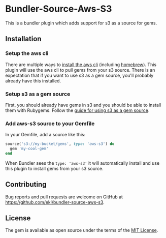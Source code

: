 # Bundler-Source-Aws-S3

This is a bundler plugin which adds support for s3 as a source for gems.

## Installation

### Setup the aws cli

There are multiple ways to [install the aws
cli](https://docs.aws.amazon.com/cli/latest/userguide/cli-chap-install.html)
(including [homebrew](https://formulae.brew.sh/formula/awscli)). This plugin
will use the aws cli to pull gems from your s3 source. There is an expectation
that if you want to use s3 as a gem source, you'll probably already have this
installed.

### Setup s3 as a gem source

First, you should already have gems in s3 and you should be able to install
them with Rubygems. Follow the [guide for using s3 as a gem
source](https://guides.rubygems.org/using-s3-source/).

### Add aws-s3 source to your Gemfile

In your Gemfile, add a source like this:

```ruby
source('s3://my-bucket/gems', type: 'aws-s3') do
  gem 'my-cool-gem'
end
```

When Bundler sees the `type: 'aws-s3'` it will automatically install and use
this plugin to install gems from your s3 source.

## Contributing

Bug reports and pull requests are welcome on GitHub at
https://github.com/eki/bundler-source-aws-s3.

## License

The gem is available as open source under the terms of the [MIT License](https://opensource.org/licenses/MIT).
